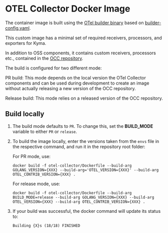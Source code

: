 # OTEL Collector Docker Image

The container image is built using the [OTel builder binary](https://github.com/open-telemetry/opentelemetry-collector/tree/main/cmd/builder) based on [builder-config.yaml](https://github.com/open-telemetry/opentelemetry-collector/blob/main/cmd/otelcorecol/builder-config.yaml).

This custom image has a minimal set of required receivers, processors, and exporters for Kyma.

In addition to OSS components, it contains custom receivers, processors etc., contained in the [OCC repository](https://github.com/kyma-project/opentelemetry-collector-components).

The build is configured for two different mode:

PR build: 
This mode depends on the local version the OTel Collector components and can be used during development to create an image without actually releasing a new version of the OCC repository.

Release build:
This mode relies on a released version of the OCC repository.

## Build locally

1. The build mode defaults to `PR`. To change this, set the **BUILD_MODE** variable to either `PR` or `release`.

2. To build the image locally, enter the versions taken from the `envs` file in the respective command, and run it in the repository root folder:

   For PR mode, use:

       docker build -f otel-collector/Dockerfile --build-arg GOLANG_VERSION={XXX} --build-arg='OTEL_VERSION={XXX}' --build-arg OTEL_CONTRIB_VERSION={XXX} .

   For release mode, use:

       docker build -f otel-collector/Dockerfile --build-arg BUILD_MODE=release --build-arg GOLANG_VERSION={XXX} --build-arg OTEL_VERSION={XXX} --build-arg OTEL_CONTRIB_VERSION={XXX} .

3. If your build was successful, the docker command will update its status to:

       Building {X}s (18/18) FINISHED